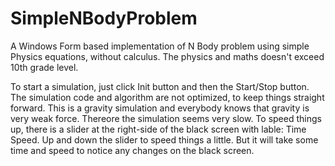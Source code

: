 # SimpleNBodyProblem
A Windows Form based implementation of N Body problem using simple Physics equations, without calculus.
The physics and maths doesn't exceed 10th grade level. 

To start a simulation, just click Init button and then the Start/Stop button.
The simulation code and algorithm are not optimized, to keep things straight forward.
This is a gravity simulation and everybody knows that gravity is very weak force. Thereore the simulation seems very slow.
To speed things up, there is a slider at the right-side of the black screen with lable: Time Speed. Up and down the slider to speed things a little.
But it will take some time and speed to notice any changes on the black screen.
